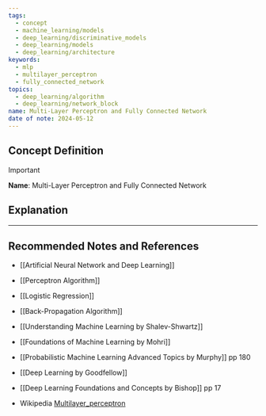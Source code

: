 ```yaml
---
tags:
  - concept
  - machine_learning/models
  - deep_learning/discriminative_models
  - deep_learning/models
  - deep_learning/architecture
keywords:
  - mlp
  - multilayer_perceptron
  - fully_connected_network
topics:
  - deep_learning/algorithm
  - deep_learning/network_block
name: Multi-Layer Perceptron and Fully Connected Network
date of note: 2024-05-12
---
```


## Concept Definition

>[!important]
>**Name**: Multi-Layer Perceptron and Fully Connected Network



## Explanation





-----------
##  Recommended Notes and References


- [[Artificial Neural Network and Deep Learning]]
- [[Perceptron Algorithm]]
- [[Logistic Regression]]

- [[Back-Propagation Algorithm]]


- [[Understanding Machine Learning by Shalev-Shwartz]]
- [[Foundations of Machine Learning by Mohri]]

- [[Probabilistic Machine Learning Advanced Topics by Murphy]] pp 180
- [[Deep Learning by Goodfellow]] 
- [[Deep Learning Foundations and Concepts by Bishop]] pp 17
- Wikipedia [Multilayer_perceptron](https://en.wikipedia.org/wiki/Multilayer_perceptron)